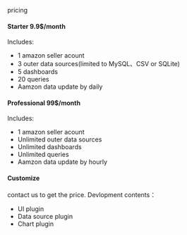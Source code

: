 pricing

#### Starter 9.9$/month
Includes:
  * 1 amazon seller acount
  * 3 outer data sources(limited to MySQL、CSV or SQLite)
  * 5 dashboards
  * 20 queries
  * Aamzon data update by daily

#### Professional 99$/month
Includes:
  * 1 amazon seller acount
  * Unlimited outer data sources
  * Unlimited dashboards
  * Unlimited queries
  * Aamzon data update by hourly

#### Customize 
contact us to get the price.
Devlopment contents：
  * UI plugin
  * Data source plugin
  * Chart plugin